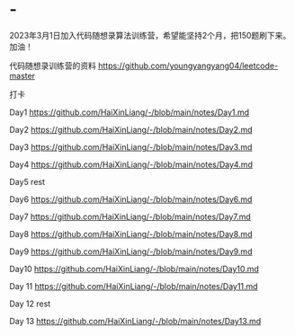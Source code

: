 # -
2023年3月1日加入代码随想录算法训练营，希望能坚持2个月，把150题刷下来。加油！

代码随想录训练营的资料 https://github.com/youngyangyang04/leetcode-master

打卡

Day1 https://github.com/HaiXinLiang/-/blob/main/notes/Day1.md

Day2 https://github.com/HaiXinLiang/-/blob/main/notes/Day2.md

Day3 https://github.com/HaiXinLiang/-/blob/main/notes/Day3.md

Day4 https://github.com/HaiXinLiang/-/blob/main/notes/Day4.md

Day5 rest

Day6 https://github.com/HaiXinLiang/-/blob/main/notes/Day6.md

Day7 https://github.com/HaiXinLiang/-/blob/main/notes/Day7.md

Day8 https://github.com/HaiXinLiang/-/blob/main/notes/Day8.md

Day9 https://github.com/HaiXinLiang/-/blob/main/notes/Day9.md

Day10 https://github.com/HaiXinLiang/-/blob/main/notes/Day10.md

Day 11 https://github.com/HaiXinLiang/-/blob/main/notes/Day11.md

Day 12 rest

Day 13 https://github.com/HaiXinLiang/-/blob/main/notes/Day13.md
